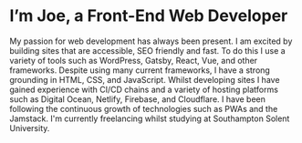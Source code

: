 # I’m Joe, a Front-End Web Developer

My passion for web development has always been present. I am excited by building sites that are accessible, SEO friendly and fast. To do this I use a variety of tools such as WordPress, Gatsby, React, Vue, and other frameworks. Despite using many current frameworks, I have a strong grounding in HTML, CSS, and JavaScript. Whilst developing sites I have gained experience with CI/CD chains and a variety of hosting platforms such as Digital Ocean, Netlify, Firebase, and Cloudflare. I have been following the continuous growth of technologies such as PWAs and the Jamstack. I'm currently freelancing whilst studying at Southampton Solent University.
